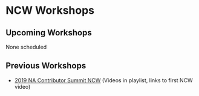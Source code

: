 # NCW Workshops

## Upcoming Workshops

None scheduled

## Previous Workshops
* [2019 NA Contributor Summit NCW](https://www.youtube.com/watch?v=uUJrGwAom-E&list=PL69nYSiGNLP0OWp38tPBc-jSlMmwWr6Ci&index=16) (Videos in playlist, links to first NCW video)
